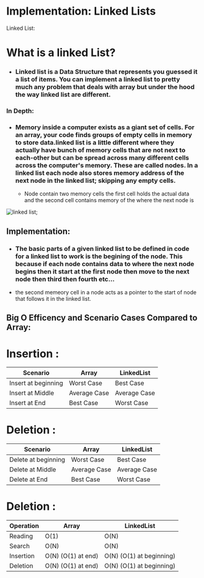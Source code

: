 # Implementation: Linked Lists



Linked List:


# What is a linked List?
- ### Linked list is a Data Structure that represents you guessed it a list of items. You can implement a linked list to pretty much any problem that deals with array but under the hood the way linked list are different. 


### In Depth:

- ### Memory inside a computer exists as a giant set of cells. For an array, your code finds groups of empty cells in memory to store data.linked list is a little different where they actually have bunch of memory cells that are  not next to each-other but can be spread across many different cells across the computer's memory. These are called nodes. In a linked list each node also stores memory address of the next node in the linked list; skipping any empty cells. 
  - Node contain two memory cells the first cell holds the actual data and the second cell contains memory of the where the next node is


![linked list](https://miro.medium.com/max/1400/1*m11VTAK3YJgRemmfBI_2uw.png);


 ## Implementation: 
  - ###  The basic parts of a given linked list to be defined in code for a linked list to work is the begining of the node. This because if each node contains data to where the next node begins then it start at the first node then move to the next node then third then fourth etc...
  - the second memeory cell in a node acts as a pointer to the start of node that follows  it in the linked list. 
  
## Big O Efficency and Scenario Cases Compared to Array:

# Insertion :
| Scenario           | Array       | LinkedList
| -----------        | ----------- |-----------
| Insert at beginning| Worst Case  | Best Case
| Insert at Middle   | Average Case| Average Case
| Insert at End      | Best Case   | Worst Case




# Deletion : 

| Scenario           | Array       | LinkedList
| -----------        | ----------- |-----------
| Delete at beginning| Worst Case  | Best Case
| Delete at Middle   | Average Case| Average Case
| Delete at End      | Best Case   | Worst Case


# Deletion : 

| Operation          | Array                   | LinkedList
| -----------        | -----------             |-----------
| Reading            | O(1)                    | O(N)
| Search             | O(N)                    | O(N)
| Insertion          | O(N) (O(1) at end)      | O(N) (O(1) at beginning) 
| Deletion           | O(N) (O(1) at end)      | O(N) (O(1) at beginning) 



